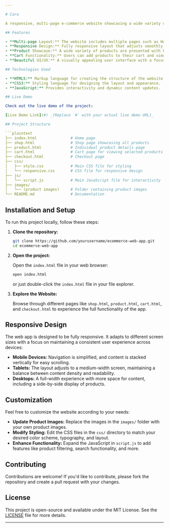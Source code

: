 ```yaml
---

# Cara

A responsive, multi-page e-commerce website showcasing a wide variety of products. The web app is designed with a beautiful user interface and is fully responsive, ensuring a seamless shopping experience across all devices.

## Features

- **Multi-page Layout:** The website includes multiple pages such as Home, Shop, Product Details, Cart, and Checkout.
- **Responsive Design:** Fully responsive layout that adjusts smoothly across various screen sizes, including desktops, tablets, and mobile devices.
- **Product Showcase:** A wide variety of products are presented with high-quality images, descriptions, and prices.
- **Cart Functionality:** Users can add products to their cart and view their selected items before proceeding to checkout.
- **Beautiful UI/UX:** A visually appealing user interface with a focus on providing an intuitive user experience.

## Technologies Used

- **HTML5:** Markup language for creating the structure of the website.
- **CSS3:** Styling language for designing the layout and appearance.
- **JavaScript:** Provides interactivity and dynamic content updates.

## Live Demo

Check out the live demo of the project:

[Live Demo Link](#) _(Replace `#` with your actual live demo URL)_

## Project Structure

```plaintext
├── index.html               # Home page
├── shop.html                # Shop page showcasing all products
├── product.html             # Individual product details page
├── cart.html                # Cart page for viewing selected products
├── checkout.html            # Checkout page
├── css/
│   ├── style.css            # Main CSS file for styling
│   └── responsive.css       # CSS file for responsive design
├── js/
│   └── script.js            # Main JavaScript file for interactivity
├── images/
│   └── (product images)     # Folder containing product images
└── README.md                # Documentation
```

## Installation and Setup

To run this project locally, follow these steps:

1. **Clone the repository:**

   ```bash
   git clone https://github.com/yourusername/ecommerce-web-app.git
   cd ecommerce-web-app
   ```

2. **Open the project:**

   Open the `index.html` file in your web browser:

   ```bash
   open index.html
   ```

   or just double-click the `index.html` file in your file explorer.

3. **Explore the Website:**

   Browse through different pages like `shop.html`, `product.html`, `cart.html`, and `checkout.html` to experience the full functionality of the app.

## Responsive Design

The web app is designed to be fully responsive. It adapts to different screen sizes with a focus on maintaining a consistent user experience across devices:

- **Mobile Devices:** Navigation is simplified, and content is stacked vertically for easy scrolling.
- **Tablets:** The layout adjusts to a medium-width screen, maintaining a balance between content density and readability.
- **Desktops:** A full-width experience with more space for content, including a side-by-side display of products.

## Customization

Feel free to customize the website according to your needs:

- **Update Product Images:** Replace the images in the `images/` folder with your own product images.
- **Modify Styling:** Edit the CSS files in the `css/` directory to match your desired color scheme, typography, and layout.
- **Enhance Functionality:** Expand the JavaScript in `script.js` to add features like product filtering, search functionality, and more.

## Contributing

Contributions are welcome! If you'd like to contribute, please fork the repository and create a pull request with your changes.

## License

This project is open-source and available under the MIT License. See the [LICENSE](LICENSE) file for more details.

---
```

